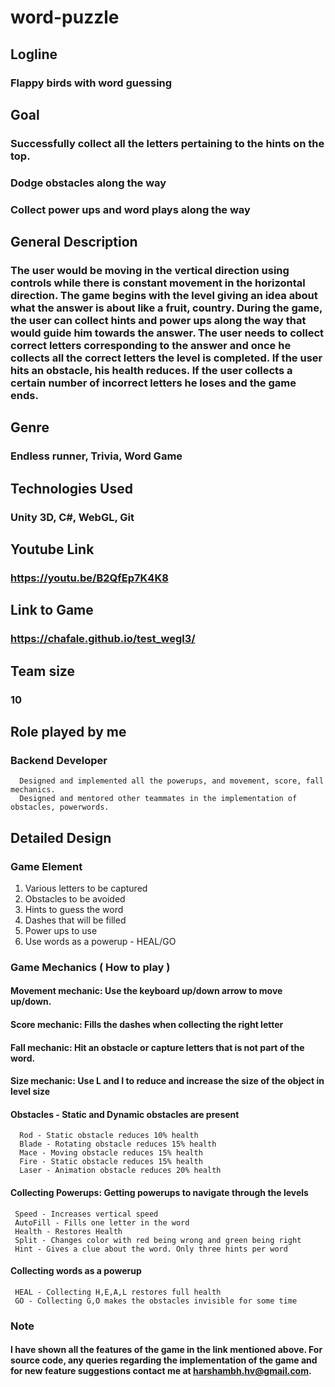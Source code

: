 # word-puzzle

## Logline
### Flappy birds with word guessing

## Goal
### Successfully collect all the letters pertaining to the hints on the top.
### Dodge obstacles along the way
### Collect power ups and word plays along the way

## General Description
### The user would be moving in the vertical direction using controls while there is constant movement in the horizontal direction. The game begins with the level giving an idea about what the answer is about like a fruit, country. During the game, the user can collect hints and power ups along the way that would guide him towards the answer. The user needs to collect correct letters corresponding to the answer and once he collects all the correct letters the level is completed. If the user hits an obstacle, his health reduces. If the user collects a certain number of incorrect letters he loses and the game ends.

## Genre
### Endless runner, Trivia, Word Game 

## Technologies Used
### Unity 3D, C#, WebGL, Git

## Youtube Link
### https://youtu.be/B2QfEp7K4K8

## Link to Game
### https://chafale.github.io/test_wegl3/

## Team size
### 10

## Role played by me
### Backend Developer
      Designed and implemented all the powerups, and movement, score, fall mechanics.
      Designed and mentored other teammates in the implementation of obstacles, powerwords.

## Detailed Design
### Game Element
1. Various letters to be captured 
2. Obstacles to be avoided
3. Hints to guess the word
4. Dashes that will be filled
5. Power ups to use
6. Use words as a powerup - HEAL/GO


### Game Mechanics ( How to play )
#### Movement mechanic: Use the keyboard up/down arrow to move up/down.
#### Score mechanic: Fills the dashes when collecting the right letter
#### Fall mechanic: Hit an obstacle or capture letters that is not part of the word.
#### Size mechanic: Use L and I to reduce and increase the size of the object in level size
#### Obstacles - Static and Dynamic obstacles are present
      Rod - Static obstacle reduces 10% health
      Blade - Rotating obstacle reduces 15% health
      Mace - Moving obstacle reduces 15% health
      Fire - Static obstacle reduces 15% health
      Laser - Animation obstacle reduces 20% health
#### Collecting Powerups: Getting powerups to navigate through the levels
     Speed - Increases vertical speed
     AutoFill - Fills one letter in the word
     Health - Restores Health
     Split - Changes color with red being wrong and green being right
     Hint - Gives a clue about the word. Only three hints per word
#### Collecting words as a powerup
     HEAL - Collecting H,E,A,L restores full health
     GO - Collecting G,O makes the obstacles invisible for some time

### Note
#### I have shown all the features of the game in the link mentioned above. For source code, any queries regarding the implementation of the game and for new feature suggestions contact me at harshambh.hv@gmail.com.
